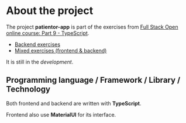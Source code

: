 # About the project

The project **patientor-app** is part of the exercises from [Full Stack Open online course: Part 9 - TypeScript](https://fullstackopen.com/en/part9).

- [Backend exercises](https://fullstackopen.com/en/part9/typing_an_express_app#exercises-9-8-9-9)
- [Mixed exercises (frontend & backend)](https://fullstackopen.com/en/part9/grande_finale_patientor#working-with-an-existing-codebase)

It is still in the _development_.

## Programming language / Framework / Library / Technology

Both frontend and backend are written with **TypeScript**.

Frontend also use **MaterialUI** for its interface.
